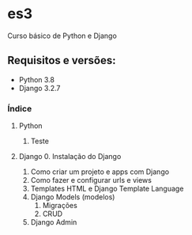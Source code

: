 # es3
Curso básico de Python e Django

## Requisitos e versões:
- Python 3.8
- Django 3.2.7

### Índice
1. Python
   1. Teste

2. Django
   0. Instalação do Django
   1. Como criar um projeto e apps com Django
   2. Como fazer e configurar urls e views
   3. Templates HTML e Django Template Language
   4. Django Models (modelos)
      1. Migrações
      2. CRUD
   5. Django Admin
